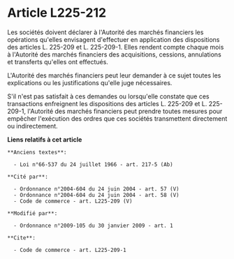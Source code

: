 # Article L225-212

Les sociétés doivent déclarer à l'Autorité des marchés financiers les opérations qu'elles envisagent d'effectuer en
application des dispositions des articles L. 225-209 et L. 225-209-1. Elles rendent compte chaque mois à l'Autorité des
marchés financiers des acquisitions, cessions, annulations et transferts qu'elles ont effectués.

L'Autorité des marchés financiers peut leur demander à ce sujet toutes les explications ou les justifications qu'elle juge
nécessaires.

S'il n'est pas satisfait à ces demandes ou lorsqu'elle constate que ces transactions enfreignent les dispositions des
articles L. 225-209 et L. 225-209-1, l'Autorité des marchés financiers peut prendre toutes mesures pour empêcher l'exécution
des ordres que ces sociétés transmettent directement ou indirectement.

**Liens relatifs à cet article**

	**Anciens textes**:

	  - Loi n°66-537 du 24 juillet 1966 - art. 217-5 (Ab)

	**Cité par**:

	  - Ordonnance n°2004-604 du 24 juin 2004 - art. 57 (V)
	  - Ordonnance n°2004-604 du 24 juin 2004 - art. 58 (V)
	  - Code de commerce - art. L225-209 (V)

	**Modifié par**:

	  - Ordonnance n°2009-105 du 30 janvier 2009 - art. 1

	**Cite**:

	  - Code de commerce - art. L225-209-1
